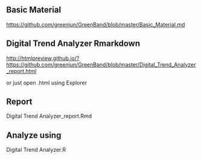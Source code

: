 ## Basic Material

https://github.com/greenjun/GreenBand/blob/master/Basic_Material.md

## Digital Trend Analyzer Rmarkdown

http://htmlpreview.github.io/?https://github.com/greenjun/GreenBand/blob/master/Digital_Trend_Analyzer_report.html

or just open .html using Explorer

## Report 

Digital Trend Analyzer_report.Rmd

## Analyze using 

Digital Trend Analyzer.R

